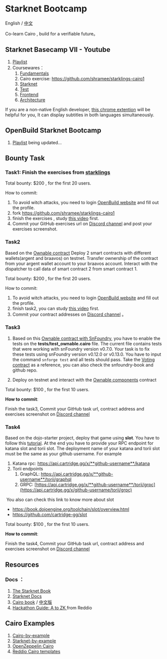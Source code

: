 # Starknet Bootcamp

English / [中文](./README_zh.md)

Co-learn Cairo ,  build for a verifiable future。





## Starknet Basecamp VII - Youtube 

1. [Playlist](https://www.youtube.com/playlist?list=PLMXIoXErTTYX-ZSxlaYDxsR66l5a39IwA)
2. Coursewares：
   1.  [Fundamentals](https://docs.google.com/presentation/d/1hlDYWmNX5j2UUZsXLvDLb1kR8rwPvjAnbpfo3hg_kEU/edit#slide=id.g25b027f2396_0_0) 
   2. Cairo exercise: https://github.com/shramee/starklings-cairo1
   3. [ Starknet](https://docs.google.com/presentation/d/1NCBlO-9kdF1t54kR9Q7cvSAGoC2PocTrlr4SryAeBmU/edit#slide=id.g1dff4c31abe_0_50)
   4. [Test ](https://docs.google.com/presentation/d/1KSI_8rcxvxXJU-oeKngj_s5T_RNdKPSs7h-_jONWBA4/edit?usp=sharing)
   5.  [Frontend ](https://docs.google.com/presentation/d/1Q5HnlJ90QpttAzxweXQe8mAPOZV93tTClJn43Q5UUM0/edit?usp=sharing) 
   6.  [Architecture](https://docs.google.com/presentation/d/1E2J0d_n7TxSnNPHY9watHlUNETYjM5Ad3lke-6-5PPg/edit?usp=sharing)



If you are a non-native English developer, [this chrome extention](https://chromewebstore.google.com/detail/language-learning-with-ne/bekopgepchoeepdmokgkpkfhegkeohbl?utm_source=ext_app_menu) will be helpful for you, It can display subtitles in both languages simultaneously.



## OpenBuild Starknet Bootcamp

1. [Playlist](https://openbuild.xyz/learn/challenges/89)  being updated...



## Bounty Task

### Task1:  Finish the exercises from [starklings](https://github.com/shramee/starklings-cairo1)

Total bounty:  $200 , for the first 20 users. 

How to commit:

1. To avoid witch attacks, you need to login [OpenBuild website](https://openbuild.xyz/) and fill out the profile.
2. fork https://github.com/shramee/starklings-cairo1
3. finish the exercises , study [this video](https://www.youtube.com/watch?v=ofyhpQYTycs&list=PLMXIoXErTTYX-ZSxlaYDxsR66l5a39IwA&index=2&t=5608s) first.
4. Commit your GitHub exercises url on [Discord channel](https://discord.gg/MxKf4rmQNr) and post your exercises screenshot.

### Task2

Based on the [Ownable contract](https://github.com/gianalarcon/Ownable-Starknet/) Deploy 2 smart contracts with different wallets(argent and braavos) on testnet. Transfer ownership of the contract from your argent wallet account to your braavos account. Interact with the dispatcher to call data of  smart contract 2 from smart contract 1.

Total bounty:  $200 , for the first 20 users. 

How to commit:

1. To avoid witch attacks, you need to login [OpenBuild website](https://openbuild.xyz/) and fill out the profile.
2. finish task2, you can study [this video](https://www.youtube.com/watch?v=6oSHviHTTOo&list=PLMXIoXErTTYX-ZSxlaYDxsR66l5a39IwA&index=3) first.
3. Commit your contract addresses on [Discord channel](https://discord.gg/MxKf4rmQNr) 。



### Task3

1. Based on this [Ownable contract with SnFoundry](https://github.com/gianalarcon/Ownable-contract-snFoundry), you have to enable the tests on the **tests/test_ownable.cairo** file. The current file contains tests that were working with snFoundry version v0.7.0. Your task is to fix these tests using snFoundry version v0.12.0 or v0.13.0. You have to input the command `snforge test` and all tests should pass. Take the [Voting contract](https://github.com/gianalarcon/vote-contract) as a reference, you can also check the snfoundry-book and github repo. 

2. Deploy on testnet and interact with the [Ownable components](https://github.com/gianalarcon/ownable-components) contract



Total bounty:  $100 , for the first 10 users. 

**How to commit**: 

Finish the task3, Commit your GitHub task url,  contract address and exercises screenshot on [Discord channel](https://discord.gg/MxKf4rmQNr) 



### Task4

Based on the dojo-starter project, deploy that game using **slot**. You have to follow this [tutorial](https://book.dojoengine.org/tutorial/deploy-using-slot/main.html). At the end you have to provide your RPC endpoint for katana slot and torii slot. The deployment name of your katana and torii slot must be the same as your github username. For example

1. Katana rpc: https://api.cartridge.gg/x/**github-username**/katana
2. Torii endpoints
   1. GraphQL: https://api.cartridge.gg/x/**github-username**/torii/graphql
   2. GRPC: [https://api.cartridge.gg/x/**github-username**/torii/grpc](https://api.cartridge.gg/x/github-username/torii/grpc)

​		You also can check this link to know more about slot

- https://book.dojoengine.org/toolchain/slot/overview.html 
- https://github.com/cartridge-gg/slot 

Total bounty:  $100 , for the first 10 users. 

**How to commit**: 

Finish the task4, Commit your GitHub task url,  contract address and exercises screenshot on [Discord channel](https://discord.gg/MxKf4rmQNr) 




## Resources 

### Docs ：

1. [The Starknet Book](https://book.starknet.io/)
2. [Starknet Docs](https://docs.starknet.io/documentation/)
3. [Cairo book](https://book.cairo-lang.org/) / [中文版](https://book.cairo-lang.org/zh-cn/index.html)
4.  [Hackathon Guide: A to ZK ](https://reddio.notion.site/reddio/Hackathon-Guide-A-to-ZK-fd66f91a555941c7a05d2680bbd6f234)from Reddio

## Cairo Examples

1. [Cairo-by-example](https://cairo-by-example.com/)
2. [Starknet-by-example](https://starknet-by-example.voyager.online/)
3. [OpenZeppelin Cairo](https://github.com/OpenZeppelin/cairo-contracts/)
4. [Reddio Cairo templates](https://github.com/reddio-com/cairo)





